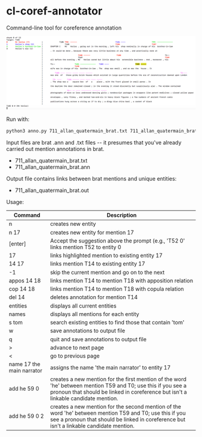 # cl-coref-annotator
Command-line tool for coreference annotation

<img src='cl-image.png'/>

Run with:

```sh
python3 anno.py 711_allan_quatermain_brat.txt 711_allan_quatermain_brat.ann 711_allan_quatermain_brat.out
```

Input files are brat .ann and .txt files -- it presumes that you've already carried out mention annotations in brat.

* 711\_allan\_quatermain_brat.txt
* 711\_allan\_quatermain_brat.ann

Output file contains links between brat mentions and unique entities:

* 711\_allan\_quatermain\_brat.out

Usage:

|Command|Description|
|---|---|
|n|creates new entity|
|n 17|creates new entity for mention 17|
|[enter]|Accept the suggestion above the prompt (e.g., 'T52 0' links mention T52 to entity 0|
|17|links highlighted mention to existing entity 17|
|14 17|links mention T14 to existing entity 17|
|-1|skip the current mention and go on to the next|
|appos 14 18|links mention T14 to mention T18 with apposition relation|
|cop 14 18|links mention T14 to mention T18 with copula relation|
|del 14|deletes annotation for mention T14|
|entities|displays all current entities|
|names|displays all mentions for each entity|
|s tom|search existing entities to find those that contain 'tom'|
|w|save annotations to output file|
|q|quit and save annotations to output file|
|>|advance to next page|
|<|go to previous page|
|name 17 the main narrator|assigns the name 'the main narrator' to entity 17|
|add he 59 0|creates a new mention for the first mention of the word 'he' between mention T59 and T0; use this if you see a pronoun that should be linked in coreference but isn't a linkable candidate mention.|
|add he 59 0 2|creates a new mention for the second mention of the word 'he' between mention T59 and T0; use this if you see a pronoun that should be linked in coreference but isn't a linkable candidate mention.|
